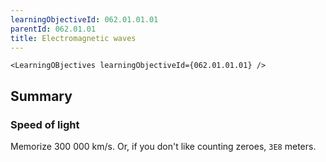 ```yaml
---
learningObjectiveId: 062.01.01.01
parentId: 062.01.01
title: Electromagnetic waves
---
```


```tsx eval
<LearningOBjectives learningObjectiveId={062.01.01.01} />
```

## Summary

### Speed of light

Memorize 300 000 km/s. Or, if you don't like counting zeroes, `3E8` meters.
